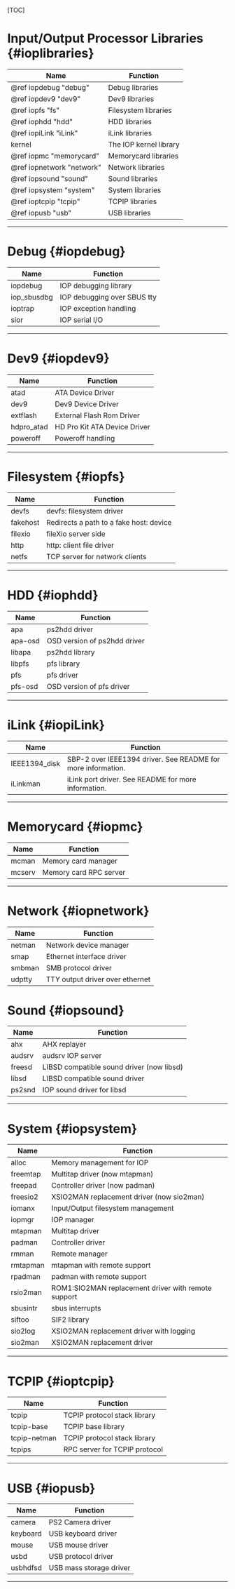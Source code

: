 [TOC]

Input/Output Processor Libraries {#ioplibraries}
========================

Name                      | Function
------------------------- | --------
@ref iopdebug "debug"     | Debug libraries
@ref iopdev9 "dev9"       | Dev9 libraries
@ref iopfs "fs"           | Filesystem libraries
@ref iophdd "hdd"         | HDD libraries
@ref iopiLink "iLink"     | iLink libraries
kernel                    | The IOP kernel library
@ref iopmc "memorycard"   | Memorycard libraries
@ref iopnetwork "network" | Network libraries
@ref iopsound "sound"     | Sound libraries
@ref iopsystem "system"   | System libraries
@ref ioptcpip "tcpip"     | TCPIP libraries
@ref iopusb "usb"         | USB libraries

---

Debug {#iopdebug}
=====

Name        | Function
----------- | --------
iopdebug    | IOP debugging library
iop_sbusdbg | IOP debugging over SBUS tty
ioptrap     | IOP exception handling
sior        | IOP serial I/O

---

Dev9 {#iopdev9}
====

Name       | Function
---------- | --------
atad       | ATA Device Driver
dev9       | Dev9 Device Driver
extflash   | External Flash Rom Driver
hdpro_atad | HD Pro Kit ATA Device Driver
poweroff   | Poweroff handling

---

Filesystem {#iopfs}
==========

Name     | Function
-------- | --------
devfs    | devfs: filesystem driver
fakehost | Redirects a path to a fake host: device
filexio  | fileXio server side
http     | http: client file driver
netfs    | TCP server for network clients

---

HDD {#iophdd}
===

Name    | Function
------- | --------
apa     | ps2hdd driver
apa-osd | OSD version of ps2hdd driver
libapa  | ps2hdd library
libpfs  | pfs library
pfs     | pfs driver
pfs-osd | OSD version of pfs driver

---

iLink {#iopiLink}
=====

Name          | Function
------------- | --------
IEEE1394_disk | SBP-2 over IEEE1394 driver. See README for more information.
iLinkman      | iLink port driver. See README for more information.

---

Memorycard {#iopmc}
==========

Name   | Function
------ | --------
mcman  | Memory card manager
mcserv | Memory card RPC server

---

Network {#iopnetwork}
=======

Name   | Function
------ | --------
netman | Network device manager
smap   | Ethernet interface driver
smbman | SMB protocol driver
udptty | TTY output driver over ethernet

Sound {#iopsound}
=====

Name   | Function
------ | --------
ahx    | AHX replayer
audsrv | audsrv IOP server
freesd | LIBSD compatible sound driver (now libsd)
libsd  | LIBSD compatible sound driver
ps2snd | IOP sound driver for libsd

---

System {#iopsystem}
======

Name     | Function
-------- | --------
alloc    | Memory management for IOP
freemtap | Multitap driver (now mtapman)
freepad  | Controller driver (now padman)
freesio2 | XSIO2MAN replacement driver (now sio2man)
iomanx   | Input/Output filesystem management
iopmgr   | IOP manager
mtapman  | Multitap driver
padman   | Controller driver
rmman    | Remote manager
rmtapman | mtapman with remote support
rpadman  | padman with remote support
rsio2man | ROM1:SIO2MAN replacement driver with remote support
sbusintr | sbus interrupts
siftoo   | SIF2 library
sio2log  | XSIO2MAN replacement driver with logging
sio2man  | XSIO2MAN replacement driver

---

TCPIP {#ioptcpip}
=====

Name         | Function
------------ | --------
tcpip        | TCPIP protocol stack library
tcpip-base   | TCPIP base library
tcpip-netman | TCPIP protocol stack library
tcpips       | RPC server for TCPIP protocol

---

USB  {#iopusb}
===

Name     | Function
-------- | --------
camera   | PS2 Camera driver
keyboard | USB keyboard driver
mouse    | USB mouse driver
usbd     | USB protocol driver
usbhdfsd | USB mass storage driver

---

